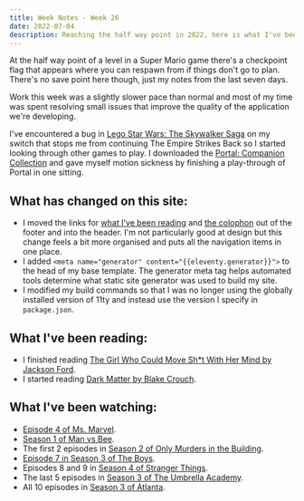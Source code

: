 ```yaml
---
title: Week Notes - Week 26
date: 2022-07-04
description: Reaching the half way point in 2022, here is what I've been up to over the last seven days.
---
```


At the half way point of a level in a Super Mario game there's a checkpoint flag that appears where you can respawn from if things don't go to plan. There's no save point here though, just my notes from the last seven days.

Work this week was a slightly slower pace than normal and most of my time was spent resolving small issues that improve the quality of the application we're developing.

I've encountered a bug in [Lego Star Wars: The Skywalker Saga](https://www.nintendo.co.uk/Games/Nintendo-Switch-games/LEGO-Star-Wars-The-Skywalker-Saga-2157160.html) on my switch that stops me from continuing The Empire Strikes Back so I started looking through other games to play. I downloaded the [Portal: Companion Collection](https://www.nintendo.co.uk/Games/Nintendo-Switch-download-software/Portal-Companion-Collection-2168991.html) and gave myself motion sickness by finishing a play-through of Portal in one sitting.

## What has changed on this site:

- I moved the links for [what I've been reading](/reading/) and [the colophon](/colophon/) out of the footer and into the header. I'm not particularly good at design but this change feels a bit more organised and puts all the navigation items in one place.
- I added `<meta name="generator" content="{{eleventy.generator}}">` to the head of my base template. The generator meta tag helps automated tools determine what static site generator was used to build my site.
- I modified my build commands so that I was no longer using the globally installed version of 11ty and instead use the version I specify in `package.json`.

## What I've been reading:

- I finished reading [The Girl Who Could Move Sh\*t With Her Mind by Jackson Ford](/reading/9780356510446/).
- I started reading [Dark Matter by Blake Crouch](/reading/9781447297581/).

## What I've been watching:

- [Episode 4 of Ms. Marvel](https://www.themoviedb.org/tv/92782-ms-marvel/season/1/episode/4).
- [Season 1 of Man vs Bee](https://www.themoviedb.org/tv/197588-man-vs-bee/season/1).
- The first 2 episodes in [Season 2 of Only Murders in the Building](https://www.themoviedb.org/tv/107113-only-murders-in-the-building/season/2).
- [Episode 7 in Season 3 of The Boys](https://www.themoviedb.org/tv/76479-the-boys/season/3/episode/7).
- Episodes 8 and 9 in [Season 4 of Stranger Things](https://www.themoviedb.org/tv/66732-stranger-things/season/4).
- The last 5 episodes in [Season 3 of The Umbrella Academy](https://www.themoviedb.org/tv/75006-umbrella-academy/season/3).
- All 10 episodes in [Season 3 of Atlanta](https://www.themoviedb.org/tv/65495-atlanta/season/3).
